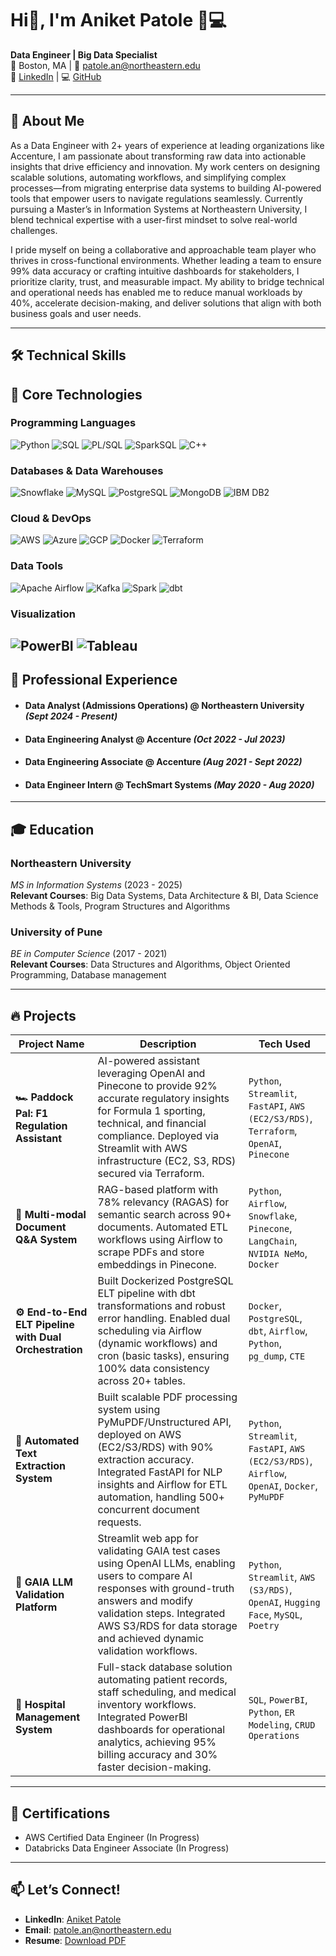 # Hi👋, I'm Aniket Patole 👨💻
**Data Engineer | Big Data Specialist**  
📍 Boston, MA | 📧 [patole.an@northeastern.edu](mailto:patole.an@northeastern.edu)  
🔗 [LinkedIn](https://www.linkedin.com/in/aniketpatole/) | 💻 [GitHub](https://github.com/aniketpatole)  

---

## 🚀 **About Me**  
As a Data Engineer with 2+ years of experience at leading organizations like Accenture, I am passionate about transforming raw data into actionable insights that drive efficiency and innovation. My work centers on designing scalable solutions, automating workflows, and simplifying complex processes—from migrating enterprise data systems to building AI-powered tools that empower users to navigate regulations seamlessly. Currently pursuing a Master’s in Information Systems at Northeastern University, I blend technical expertise with a user-first mindset to solve real-world challenges.

I pride myself on being a collaborative and approachable team player who thrives in cross-functional environments. Whether leading a team to ensure 99% data accuracy or crafting intuitive dashboards for stakeholders, I prioritize clarity, trust, and measurable impact. My ability to bridge technical and operational needs has enabled me to reduce manual workloads by 40%, accelerate decision-making, and deliver solutions that align with both business goals and user needs.

---

## 🛠 **Technical Skills**  
## 🔧 Core Technologies

### **Programming Languages**  
![Python](https://img.shields.io/badge/Python-3776AB?style=for-the-badge&logo=python&logoColor=white)
![SQL](https://img.shields.io/badge/SQL-4479A1?style=for-the-badge&logo=amazon-dynamodb&logoColor=white)
![PL/SQL](https://img.shields.io/badge/PL%2FSQL-F80000?style=for-the-badge&logo=oracle&logoColor=white)
![SparkSQL](https://img.shields.io/badge/SparkSQL-E25A1C?style=for-the-badge&logo=apache-spark&logoColor=white)
![C++](https://img.shields.io/badge/C++-00599C?style=for-the-badge&logo=c%2B%2B&logoColor=white)

### **Databases & Data Warehouses**  
![Snowflake](https://img.shields.io/badge/Snowflake-29B5E8?style=for-the-badge&logo=snowflake&logoColor=white)
![MySQL](https://img.shields.io/badge/MySQL-4479A1?style=for-the-badge&logo=mysql&logoColor=white)
![PostgreSQL](https://img.shields.io/badge/PostgreSQL-4169E1?style=for-the-badge&logo=postgresql&logoColor=white)
![MongoDB](https://img.shields.io/badge/MongoDB-47A248?style=for-the-badge&logo=mongodb&logoColor=white)
![IBM DB2](https://img.shields.io/badge/IBM_DB2-052FAD?style=for-the-badge&logo=ibm&logoColor=white)

### **Cloud & DevOps**  
![AWS](https://img.shields.io/badge/AWS-232F3E?style=for-the-badge&logo=amazon-aws&logoColor=white)
![Azure](https://img.shields.io/badge/Azure-0078D4?style=for-the-badge&logo=microsoft-azure&logoColor=white)
![GCP](https://img.shields.io/badge/GCP-4285F4?style=for-the-badge&logo=google-cloud&logoColor=white)
![Docker](https://img.shields.io/badge/Docker-2496ED?style=for-the-badge&logo=docker&logoColor=white)
![Terraform](https://img.shields.io/badge/Terraform-7B42BC?style=for-the-badge&logo=terraform&logoColor=white)

### **Data Tools**  
![Apache Airflow](https://img.shields.io/badge/Airflow-017CEE?style=for-the-badge&logo=apache-airflow&logoColor=white)
![Kafka](https://img.shields.io/badge/Kafka-231F20?style=for-the-badge&logo=apache-kafka&logoColor=white)
![Spark](https://img.shields.io/badge/Spark-E25A1C?style=for-the-badge&logo=apache-spark&logoColor=white)
![dbt](https://img.shields.io/badge/dbt-FF694B?style=for-the-badge&logo=dbt&logoColor=white)

### **Visualization**  
![PowerBI](https://img.shields.io/badge/PowerBI-F2C811?style=for-the-badge&logo=powerbi&logoColor=black)
![Tableau](https://img.shields.io/badge/Tableau-E97627?style=for-the-badge&logo=tableau&logoColor=white)
---

## 💼 **Professional Experience**  
- #### **Data Analyst (Admissions Operations)** @ Northeastern University *(Sept 2024 - Present)*  
- #### **Data Engineering Analyst** @ Accenture *(Oct 2022 - Jul 2023)*
- #### **Data Engineering Associate** @ Accenture *(Aug 2021 - Sept 2022)*  
- #### **Data Engineer Intern** @ TechSmart Systems *(May 2020 - Aug 2020)*  

---

## 🎓 **Education**  
### **Northeastern University**  
*MS in Information Systems* (2023 - 2025)  
**Relevant Courses**: Big Data Systems, Data Architecture & BI, Data Science Methods & Tools, Program Structures and Algorithms

### **University of Pune**  
*BE in Computer Science* (2017 - 2021)  
**Relevant Courses**: Data Structures and Algorithms, Object Oriented Programming, Database management  

---

## 🔥 **Projects**  

| Project Name | Description | Tech Used |
|--------------|-------------|-----------|
| **🏎️ Paddock Pal: F1 Regulation Assistant** | AI-powered assistant leveraging OpenAI and Pinecone to provide 92% accurate regulatory insights for Formula 1 sporting, technical, and financial compliance. Deployed via Streamlit with AWS infrastructure (EC2, S3, RDS) secured via Terraform. | `Python`, `Streamlit`, `FastAPI`, `AWS (EC2/S3/RDS)`, `Terraform`, `OpenAI`, `Pinecone` |
| **📄 Multi-modal Document Q&A System** | RAG-based platform with 78% relevancy (RAGAS) for semantic search across 90+ documents. Automated ETL workflows using Airflow to scrape PDFs and store embeddings in Pinecone. | `Python`, `Airflow`, `Snowflake`, `Pinecone`, `LangChain`, `NVIDIA NeMo`, `Docker` |
| **⚙️ End-to-End ELT Pipeline with Dual Orchestration** | Built Dockerized PostgreSQL ELT pipeline with dbt transformations and robust error handling. Enabled dual scheduling via Airflow (dynamic workflows) and cron (basic tasks), ensuring 100% data consistency across 20+ tables. | `Docker`, `PostgreSQL`, `dbt`, `Airflow`, `Python`, `pg_dump`, `CTE` |
| **📑 Automated Text Extraction System** | Built scalable PDF processing system using PyMuPDF/Unstructured API, deployed on AWS (EC2/S3/RDS) with 90% extraction accuracy. Integrated FastAPI for NLP insights and Airflow for ETL automation, handling 500+ concurrent document requests. | `Python`, `Streamlit`, `FastAPI`, `AWS (EC2/S3/RDS)`, `Airflow`, `OpenAI`, `Docker`, `PyMuPDF` |
| **🧪 GAIA LLM Validation Platform** | Streamlit web app for validating GAIA test cases using OpenAI LLMs, enabling users to compare AI responses with ground-truth answers and modify validation steps. Integrated AWS S3/RDS for data storage and achieved dynamic validation workflows. | `Python`, `Streamlit`, `AWS (S3/RDS)`, `OpenAI`, `Hugging Face`, `MySQL`, `Poetry` |
| **🏥 Hospital Management System** | Full-stack database solution automating patient records, staff scheduling, and medical inventory workflows. Integrated PowerBI dashboards for operational analytics, achieving 95% billing accuracy and 30% faster decision-making. | `SQL`, `PowerBI`, `Python`, `ER Modeling`, `CRUD Operations` |
---

## 📜 **Certifications**  
- AWS Certified Data Engineer (In Progress)  
- Databricks Data Engineer Associate (In Progress)  

---

## 📫 **Let’s Connect!**  
- **LinkedIn**: [Aniket Patole](https://www.linkedin.com/in/aniketpatole/)  
- **Email**: [patole.an@northeastern.edu](mailto:patole.an@northeastern.edu)  
- **Resume**: [Download PDF](#)  
